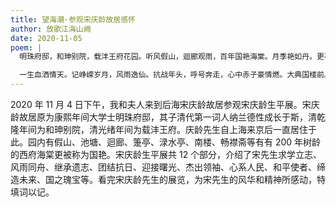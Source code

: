 ```yaml
---
title: 望海潮·参观宋庆龄故居感怀
author: 放歌江海山阙
date: 2020-11-05
poem: |
  明珠府邸，和珅别院，载沣王府花园。听风假山，迴廊观雨，百年国艳海棠。月季艳如丹。更亭台错落，流水涓涓。国母风姿，慢观展照绪思旋。

  一生血洒情天。记峥嵘岁月，风雨逸仙。抗战年头，呼号奔走，心中赤子豪情燃。大典国楼前。遇疯狂十载，笑对云烟。风华绝代，教人惊叹泪花连。
---
```


2020 年 11 月 4 日下午，我和夫人来到后海宋庆龄故居参观宋庆龄生平展。宋庆龄故居原为康熙年间大学士明珠府邸，其子清代第一词人纳兰德性成长于斯，清乾隆年间为和珅别院，清光绪年间为载沣王府。庆龄先生自上海来京后一直居住于此。园内有假山、池塘、迴廊、箑亭、渌水亭、南楼、畅襟斋等有有 200 年树龄的西府海棠更被称为国艳。宋庆龄生平展共 12 个部分，介绍了宋先生求学立志、风雨同舟、继承遗志、团结抗日、迎接曙光、杰出领袖、心系人民、和平使者、缔造未来、国之瑰宝等。看完宋庆龄先生的展览，为宋先生的风华和精神所感动，特填词以记。
